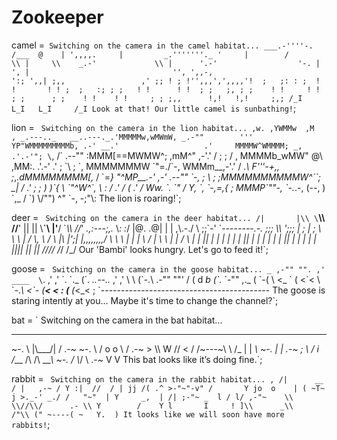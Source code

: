 # Zookeeper

camel =`
Switching on the camera in the camel habitat...
 ___.-''''-.
/___  @    |
',,,,.     |         _.'''''''._
     '     |        /           \\
     |     \\    _.-'             \\
     |      '.-'                  '-.
     |                               ',
     |                                '',
      ',,-,                           ':;
           ',,| ;,,                 ,' ;;
              ! ; !'',,,',',,,,'!  ;   ;:
             : ;  ! !       ! ! ;  ;   :;
             ; ;   ! !      ! !  ; ;   ;,
            ; ;    ! !     ! !   ; ;     
            ; ;    ! !    ! !     ; ;
           ;,,      !,!   !,!     ;,;
           /_I      L_I   L_I     /_I
Look at that! Our little camel is sunbathing!`;

lion = `
Switching on the camera in the lion habitat...
                                               ,w.
                                             ,YWMMw  ,M  ,
                        _.---.._   __..---._.'MMMMMw,wMWmW,
                   _.-""        '''           YP"WMMMMMMMMMb,
                .-' __.'                   .'     MMMMW^WMMMM;
    _,        .'.-'"; \`,       /\`     .--""      :MMM[==MWMW^;
 ,mM^"     ,-'.'   /   ;      ;      /   ,       MMMMb_wMW"  @\\
,MM:.    .'.-'   .'     ;     \`\\    ;     \`,     MMMMMMMW \`"=./\`-,
WMMm__,-'.'     /      _.\\      F'''-+,,   ;_,_.dMMMMMMMM[,_ / \`=_}
"^MP__.-'    ,-' _.--""   \`-,   ;       \\  ; ;MMMMMMMMMMW^\`\`; __|
           /   .'            ; ;         )  )\`{  \\ \`"^W^\`,   \\  :
          /  .'             /  (       .'  /     Ww._     \`.  \`"
         /  Y,              \`,  \`-,=,_{   ;      MMMP\`""-,  \`-._.-,
        (--, )                \`,_ / \`) \\/"")      ^"      \`-, -;"\\:
The lion is roaring!`;

deer = `
Switching on the camera in the deer habitat...
   /|       |\\
\`__\\\\       //__'
   ||      ||
 \\__\`\\     |'__/
   \`_\\\\   //_'
   _.,:---;,._
   \\_:     :_/
     |@. .@|
     |     |
     ,\\.-./ \\
     ;;\`-'   \`---__________-----.-.
     ;;;                         \\_\\
     ';;;                         |
      ;    |                      ;
       \\   \\     \\        |      /
        \\_, \\    /        \\     |\\
          |';|  |,,,,,,,,/ \\    \\ \\_
          |  |  |           \\   /   |
          \\  \\  |           |  / \\  |
           | || |           | |   | |
           | || |           | |   | |
           | || |           | |   | |
           |_||_|           |_|   |_|
          /_//_/           /_/   /_/
Our 'Bambi' looks hungry. Let's go to feed it!`;

goose = `
Switching on the camera in the goose habitat...
                                    _
                                ,-"" "".
                              ,'  ____  \`.
                            ,'  ,'    \`.  \`._
   (\`.         _..--.._   ,'  ,'        \\    \\
  (\`-.\\    .-""        ""'   /          (  d _b
 (\`._  \`-"" ,._             (            \`-(   \\
 <_  \`     (  <\`<            \\              \`-._\\
  <\`-       (__< <           :
   (__        (_<_<          ;
    \`------------------------------------------
The goose is staring intently at you... Maybe it's time to change the channel?`;

bat = `
Switching on the camera in the bat habitat...
_________________               _________________
 ~-.              \\  |\\___/|  /              .-~
     ~-.           \\ / o o \\ /           .-~
        >           \\\\  W  //           <
       /             /~---~\\             \\
      /_            |       |            _\\
         ~-.        |       |        .-~
            ;        \\     /        i
           /___      /\\   /\\      ___\\
                ~-. /  \\_/  \\ .-~
                   V         V
This bat looks like it’s doing fine.`;

rabbit = `
Switching on the camera in the rabbit habitat...
         ,
        /|      __
       / |   ,-~ /
      Y :|  //  /
      | jj /( .^
      >-"~"-v"
     /       Y
    jo  o    |
   ( ~T~     j
    >._-' _./
   /   "~"  |
  Y     _,  |
 /| ;-"~ _  l
/ l/ ,-"~    \\
\\//\\/      .- \\
 Y        /    Y
 l       I     !
 ]\\      _\\    /"\\
(" ~----( ~   Y.  )
It looks like we will soon have more rabbits!`;
